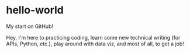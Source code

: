 # hello-world
My start on GitHub!

Hey, I'm here to practicing coding, learn some new technical writing (for APIs, Python, etc.), play around with data viz, and most of all, to get a job!
